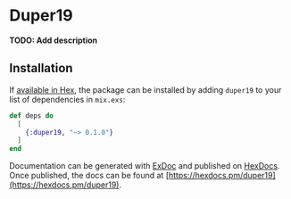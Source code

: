 # Duper19

**TODO: Add description**

## Installation

If [available in Hex](https://hex.pm/docs/publish), the package can be installed
by adding `duper19` to your list of dependencies in `mix.exs`:

```elixir
def deps do
  [
    {:duper19, "~> 0.1.0"}
  ]
end
```

Documentation can be generated with [ExDoc](https://github.com/elixir-lang/ex_doc)
and published on [HexDocs](https://hexdocs.pm). Once published, the docs can
be found at [https://hexdocs.pm/duper19](https://hexdocs.pm/duper19).

